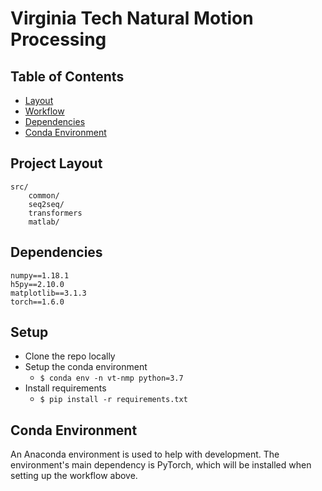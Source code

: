 # Virginia Tech Natural Motion Processing

## Table of Contents

- [Layout](#project-layout)
- [Workflow](#workflow)
- [Dependencies](#dependencies)
- [Conda Environment](#conda-environment)

## Project Layout
                                       
    src/                                                                                                  
        common/
        seq2seq/
        transformers                                       
        matlab/

## Dependencies

    numpy==1.18.1
    h5py==2.10.0
    matplotlib==3.1.3
    torch==1.6.0

## Setup

- Clone the repo locally
- Setup the conda environment
    - `$ conda env -n vt-nmp python=3.7`
- Install requirements
    - `$ pip install -r requirements.txt`

## Conda Environment

An Anaconda environment is used to help with development. The environment's main dependency is PyTorch, which will be installed when setting up the workflow above.
